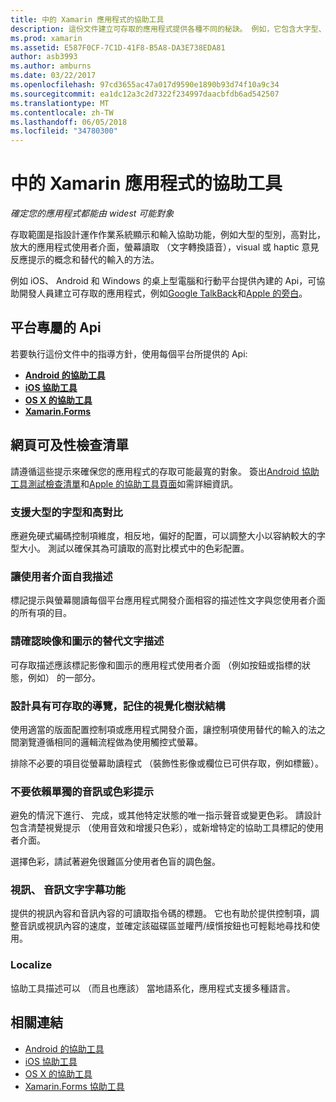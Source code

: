 ```yaml
---
title: 中的 Xamarin 應用程式的協助工具
description: 這份文件建立可存取的應用程式提供各種不同的秘訣。 例如，它包含大字型、 高對比、 自我描述的介面和多個相關的建議。
ms.prod: xamarin
ms.assetid: E587F0CF-7C1D-41F8-B5A8-DA3E738EDA81
author: asb3993
ms.author: amburns
ms.date: 03/22/2017
ms.openlocfilehash: 97cd3655ac47a017d9590e1890b93d74f10a9c34
ms.sourcegitcommit: ea1dc12a3c2d7322f234997daacbfdb6ad542507
ms.translationtype: MT
ms.contentlocale: zh-TW
ms.lasthandoff: 06/05/2018
ms.locfileid: "34780300"
---
```

# <a name="accessibility-in-xamarin-apps"></a>中的 Xamarin 應用程式的協助工具

_確定您的應用程式都能由 widest 可能對象_

存取範圍是指設計運作作業系統顯示和輸入協助功能，例如大型的型別，高對比，放大的應用程式使用者介面，螢幕讀取 （文字轉換語音），visual 或 haptic 意見反應提示的概念和替代的輸入的方法。

例如 iOS、 Android 和 Windows 的桌上型電腦和行動平台提供內建的 Api，可協助開發人員建立可存取的應用程式，例如[Google TalkBack](https://play.google.com/store/apps/details?id=com.google.android.marvin.talkback)和[Apple 的旁白](http://www.apple.com/accessibility/ios/voiceover/)。

## <a name="platform-specific-apis"></a>平台專屬的 Api

若要執行這份文件中的指導方針，使用每個平台所提供的 Api:

- [**Android 的協助工具**](~/android/app-fundamentals/accessibility.md)
- [**iOS 協助工具**](~/ios/app-fundamentals/accessibility.md)
- [**OS X 的協助工具**](~/mac/app-fundamentals/accessibility.md)
- [**Xamarin.Forms**](~/xamarin-forms/app-fundamentals/accessibility/index.md)

<a name="checklist" />

## <a name="accessibility-checklist"></a>網頁可及性檢查清單

請遵循這些提示來確保您的應用程式的存取可能最寬的對象。 簽出[Android 協助工具測試檢查清單](http://developer.android.com/training/accessibility/testing.html)和[Apple 的協助工具頁面](http://www.apple.com/accessibility/)如需詳細資訊。

### <a name="support-large-fonts-and-high-contrast"></a>支援大型的字型和高對比

應避免硬式編碼控制項維度，相反地，偏好的配置，可以調整大小以容納較大的字型大小。
測試以確保其為可讀取的高對比模式中的色彩配置。

### <a name="make-the-user-interface-self-describing"></a>讓使用者介面自我描述

標記提示與螢幕閱讀每個平台應用程式開發介面相容的描述性文字與您使用者介面的所有項的目。

### <a name="ensure-that-images-and-icons-have-an-alternate-text-description"></a>請確認映像和圖示的替代文字描述

可存取描述應該標記影像和圖示的應用程式使用者介面 （例如按鈕或指標的狀態，例如） 的一部分。

### <a name="design-the-visual-tree-with-accessible-navigation-in-mind"></a>設計具有可存取的導覽，記住的視覺化樹狀結構

使用適當的版面配置控制項或應用程式開發介面，讓控制項使用替代的輸入的法之間瀏覽遵循相同的邏輯流程做為使用觸控式螢幕。

排除不必要的項目從螢幕助讀程式 （裝飾性影像或欄位已可供存取，例如標籤）。

### <a name="dont-rely-on-audio-or-color-cues-alone"></a>不要依賴單獨的音訊或色彩提示

避免的情況下進行、 完成，或其他特定狀態的唯一指示聲音或變更色彩。 請設計包含清楚視覺提示 （使用音效和增援只色彩），或新增特定的協助工具標記的使用者介面。

選擇色彩，請試著避免很難區分使用者色盲的調色盤。

### <a name="captioning-for-video-text-for-audio"></a>視訊、 音訊文字字幕功能

提供的視訊內容和音訊內容的可讀取指令碼的標題。 它也有助於提供控制項，調整音訊或視訊內容的速度，並確定該磁碟區並矔菛/縸懫按鈕也可輕鬆地尋找和使用。

### <a name="localize"></a>Localize

協助工具描述可以 （而且也應該） 當地語系化，應用程式支援多種語言。



## <a name="related-links"></a>相關連結

- [Android 的協助工具](~/android/app-fundamentals/accessibility.md)
- [iOS 協助工具](~/ios/app-fundamentals/accessibility.md)
- [OS X 的協助工具](~/mac/app-fundamentals/accessibility.md)
- [Xamarin.Forms 協助工具](~/xamarin-forms/app-fundamentals/accessibility/index.md)
